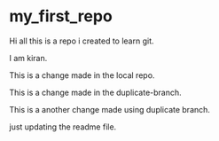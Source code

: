 # my_first_repo
Hi all this is a repo i created to learn git.

I am kiran.

This is a change made in the local repo.

This is a change made in the duplicate-branch.

This is a another change made using duplicate branch.

just updating the readme file.
